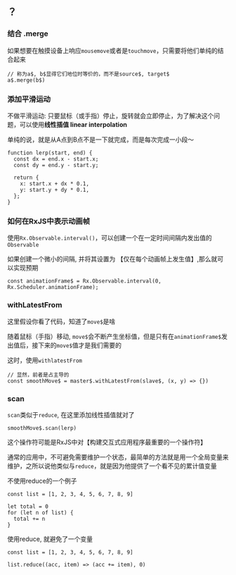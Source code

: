 ## ？

### 结合 .merge

如果想要在触摸设备上响应`mousemove`或者是`touchmove`，只需要将他们单纯的结合起来

````
// 称为a$, b$显得它们地位时等价的，而不是source$, target$
a$.merge(b$)
````

### 添加平滑运动

不做平滑运动: 只要鼠标（或手指）停止，旋转就会立即停止，为了解决这个问题，可以使用**线性插值 linear interpolation**

单纯的说，就是从A点到B点不是一下就完成，而是每次完成一小段～

````
function lerp(start, end) {
  const dx = end.x - start.x;
  const dy = end.y - start.y;

  return {
    x: start.x + dx * 0.1,
    y: start.y + dy * 0.1,
  };
}
````

### 如何在RxJS中表示动画帧

使用`Rx.Observable.interval()`，可以创建一个在一定时间间隔内发出值的`Observable`

如果创建一个微小的间隔, 并将其设置为 【仅在每个动画帧上发生值】,那么就可以实现预期

````
const animationFrame$ = Rx.Observable.interval(0, Rx.Scheduler.animationFrame);
````

### withLatestFrom

这里假设你看了代码，知道了`move$`是啥

随着鼠标（手指）移动, `move$`会不断产生坐标值，但是只有在`animationFrame$`发出值后，接下来的`move$`值才是我们需要的

这时，使用`withlatestFrom`

````
// 显然，前者是占主导的
const smoothMove$ = master$.withLatestFrom(slave$, (x, y) => {})
````

### scan 

`scan`类似于`reduce`, 在这里添加线性插值就对了

````
smoothMove$.scan(lerp)
````

这个操作符可能是RxJS中对【构建交互式应用程序最重要的一个操作符】

通常的应用中，不可避免需要维护一个状态，最简单的方法就是用一个全局变量来维护，之所以说他类似与`reduce`，就是因为他提供了一个看不见的累计值变量

不使用reduce的一个例子

````
const list = [1, 2, 3, 4, 5, 6, 7, 8, 9]

let total = 0
for (let n of list) {
  total += n
}
````

使用reduce, 就避免了一个变量

````
const list = [1, 2, 3, 4, 5, 6, 7, 8, 9]

list.reduce((acc, item) => (acc += item), 0)
````
